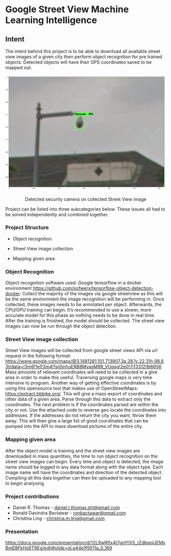 # Google Street View Machine Learning Intelligence

## Intent

The intent behind this project is to be able to download all available street view images of a given city then perform object recognition for pre trained objects. Detected objects will have their GPS coordinates saved to be mapped out.

![Image of Recognized Camera](https://raw.githubusercontent.com/Daniel-R-Thomas/Street-View-OD/master/exa.png)
<p align="center">Detected security camera on collected Street View image</p>

Project can be listed into three subcategories below. These issues all had to be solved independently and combined together.

### Project Structure

* Object recognition

* Street View image collection

* Mapping given area

### Object Recognition

Object recognition software used: Google tensorflow in a docker environment https://github.com/sofwerx/tensorflow-object-detection-docker. Collect the majority of the images via google streetview as this will be the same environment the image recognition will be performing in. Once collected, these images needs to be annotated per object. Afterwards, the CPU/GPU training can begin. It’s recommended to use a slower, more accurate model for this phase as nothing needs to be done in real time. After the training is finished, the model should be collected. The street view images can now be run through the object detection.


### Street View image collection

Street View images will be collected from google street views API via url request in the following format: https://www.google.com/maps/@3.1481281,101.713907,3a,28.1y,22.31h,98.63t/data=!3m6!1e1!3m4!1sj0mhuERB8MvasM8R_VUqsg!2e0!7i13312!8i6656
Mass amounts of relevant coordinates will need to be collected in a give area in order to make this useful. Traversing google maps is very time intensive to program. Another way of getting effective coordinates is by using this opensource tool that makes use of OpenStreetMaps: https://extract.bbbike.org/. This will give a mass export of coordinates and other data of a given area. Parse through this data to extract only the coordinates. The next problem is if the coordinates parsed are within the city or not. Use the attached code to reverse geo locate the coordinates into addresses. If the addresses do not return the city you want, throw them away. This will then give a large list of good coordinates that can be pumped into the API to mass download pictures of the entire city. 

### Mapping given area

After the object model is training and the street view images are downloaded in mass quantities, the time to run object recognition on the street view images can begin. Every time and object is detected, the image name should be logged in any data format along with the object type. Each image name will have the coordinates and direction of the detected object. Compiling all this data together can then be uploaded to any mapping tool to begin analysing.

### Project contributions

* Daniel R. Thomas - daniel.r.thomas.drt@gmail.com
* Ronald Davindra Bactawar - ronbactawar@gmail.com
* Christina Ling - christina.m.ling@gmail.com

### Presentation

https://docs.google.com/presentation/d/12L9wRIfx4t7goYt1r5_rZdbqoIJEMxBmE8FkHz6T9Eg/edit#slide=id.g44e1f9511a_0_169
